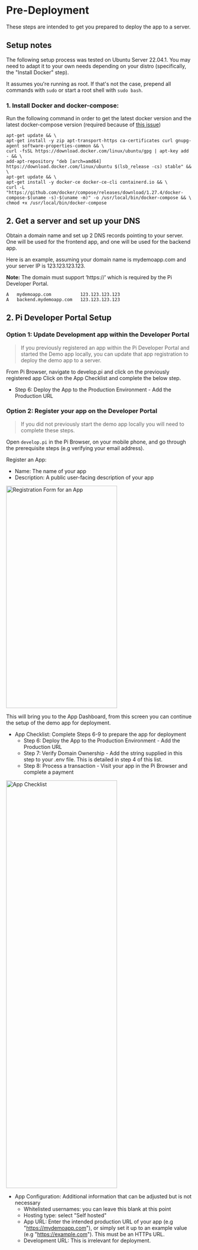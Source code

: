 # Pre-Deployment
These steps are intended to get you prepared to deploy the app to a server. 

## Setup notes

The following setup process was tested on Ubuntu Server 22.04.1. You may need to adapt it to your own needs
depending on your distro (specifically, the "Install Docker" step).

It assumes you're running as root. If that's not the case, prepend all commands with `sudo` or start
a root shell with `sudo bash`.


### 1. Install Docker and docker-compose:

Run the following command in order to get the latest docker version and the latest docker-compose version
(required because of [this issue](https://github.com/datahub-project/datahub/issues/2020#issuecomment-736850314))

```shell
apt-get update && \
apt-get install -y zip apt-transport-https ca-certificates curl gnupg-agent software-properties-common && \
curl -fsSL https://download.docker.com/linux/ubuntu/gpg | apt-key add - && \
add-apt-repository "deb [arch=amd64] https://download.docker.com/linux/ubuntu $(lsb_release -cs) stable" && \
apt-get update && \
apt-get install -y docker-ce docker-ce-cli containerd.io && \
curl -L "https://github.com/docker/compose/releases/download/1.27.4/docker-compose-$(uname -s)-$(uname -m)" -o /usr/local/bin/docker-compose && \
chmod +x /usr/local/bin/docker-compose
```


## 2. Get a server and set up your DNS

Obtain a domain name and set up 2 DNS records pointing to your server. One will be used for the frontend app, and one will be used for the backend app.

Here is an example, assuming your domain name is mydemoapp.com and your server IP is 123.123.123.123.

**Note:** The domain must support ‘https://’ which is required by the Pi Developer Portal. 

```DNS
A   mydemoapp.com           123.123.123.123
A   backend.mydemoapp.com   123.123.123.123
```

## 2. Pi Developer Portal Setup
### Option 1: Update Development app within the Developer Portal
> If you previously registered an app within the Pi Developer Portal and started the Demo app 
> locally, you can update that app registration to deploy the demo app to a server.

From Pi Browser, navigate to develop.pi and click on the previously registered app
Click on the App Checklist and complete the below step.

  - Step 6: Deploy the App to the Production Environment - Add the Production URL


### Option 2: Register your app on the Developer Portal
> If you did not previously start the demo app locally you will need to complete these steps.

Open `develop.pi` in the Pi Browser, on your mobile phone, and go through the prerequisite steps
(e.g verifying your email address).

Register an App:
  - Name: The name of your app
  - Description: A public user-facing description of your app

<img title="Register An App" alt="Registration Form for an App" src="./img/register_app.PNG" style="width:300px;height:600px;" />

<br />

This will bring you to the App Dashboard, from this screen you can continue the setup of the demo app for deployment.

- App Checklist: Complete Steps 6-9 to prepare the app for deployment
  - Step 6: Deploy the App to the Production Environment - Add the Production URL
  - Step 7: Verify Domain Ownership - Add the string supplied in this step to your .env file. This is detailed in step 4 of this list.
  - Step 8: Process a transaction - Visit your app in the Pi Browser and complete a payment

 <img title="Developer Portal App Checklist" alt="App Checklist" src="./img/app_checklist.png" style="width:300px;height:1100px;" />
<br/>

- App Configuration: Additional information that can be adjusted but is not necessary 
  - Whitelisted usernames: you can leave this blank at this point
  - Hosting type: select "Self hosted"
  - App URL: Enter the intended production URL of your app (e.g "https://mydemoapp.com"),
  or simply set it up to an example value (e.g "https://example.com"). This must be an HTTPs URL.
  - Development URL: This is irrelevant for deployment.
